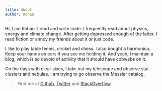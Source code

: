```yaml
---
title: About
author: Rohan
---
```


Hi, I am Rohan. I read and write code. I frequently read about physics, energy
and climate change. After getting depressed enough of the latter, I read fiction
or annoy my friends about it or just code.

I like to play table tennis, cricket and chess. I also bought a
harmonica. Keep your hands on ears if you see me holding it. And yeah, I maintain a blog, which is so devoid of activity that it should have cobwebs on
it.

On the days with clear skies, I take out my telescope and observe star clusters
and nebulae. I am trying to go observe the Messier catalog.

> Find me at [Github][gh], [Twitter][twitter] and [StackOverflow][so].

[gh]: http://github.com/crodjer
[twitter]: http://twitter.com/__crodjer__
[so]: http://stackoverflow.com/users/420357/
